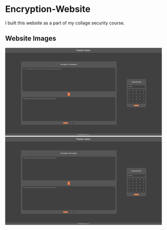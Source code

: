 # Encryption-Website
I built this website as a part of my collage security course.

## Website Images
![alt text](image.png)
![alt text](image-1.png)